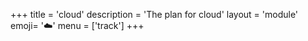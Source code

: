 +++
title = 'cloud'
description = 'The plan for cloud'
layout = 'module'
emoji= '☁️'
menu = ['track']
+++
